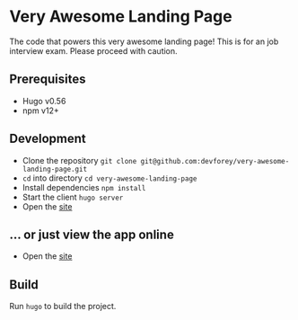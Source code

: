 # Very Awesome Landing Page

The code that powers this very awesome landing page! This is for an job interview exam. Please proceed with caution.

## Prerequisites
- Hugo v0.56
- npm v12+

## Development

- Clone the repository `git clone git@github.com:devforey/very-awesome-landing-page.git`
- `cd` into directory `cd very-awesome-landing-page`
- Install dependencies `npm install`
- Start the client `hugo server`
- Open the [site](http://localhost:1313)

## ... or just view the app online

- Open the [site](http://actually-clock.surge.sh/)

## Build

Run `hugo` to build the project.

